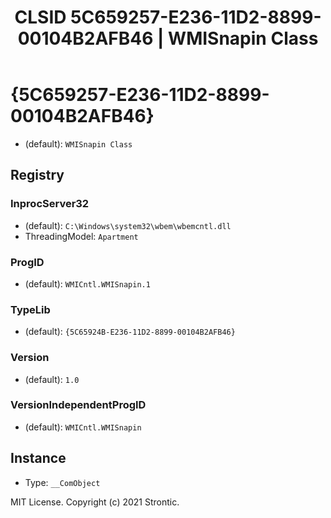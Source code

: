 ﻿---
title: "CLSID 5C659257-E236-11D2-8899-00104B2AFB46 | WMISnapin Class"
excerpt: What is COM-Object CLSID 5C659257-E236-11D2-8899-00104B2AFB46?
---

# {5C659257-E236-11D2-8899-00104B2AFB46}

* (default): `WMISnapin Class`

## Registry


### InprocServer32

* (default): `C:\Windows\system32\wbem\wbemcntl.dll`
* ThreadingModel: `Apartment`

### ProgID

* (default): `WMICntl.WMISnapin.1`

### TypeLib

* (default): `{5C65924B-E236-11D2-8899-00104B2AFB46}`

### Version

* (default): `1.0`

### VersionIndependentProgID

* (default): `WMICntl.WMISnapin`

## Instance

* Type: `__ComObject`

MIT License. Copyright (c) 2021 Strontic.


